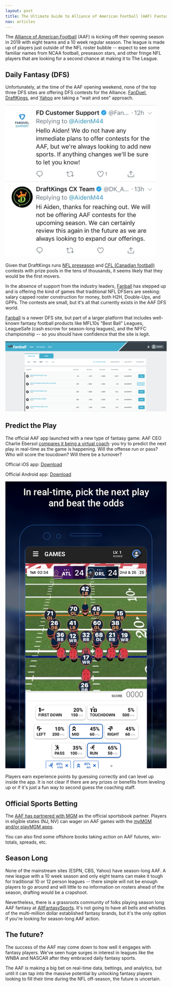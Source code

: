 ```yaml
---
layout: post
title: The Ultimate Guide to Alliance of American Football (AAF) Fantasy
nav: articles
---
```


The [Alliance of American Football](https://aaf.com/) (AAF) is kicking off their opening season in 2019 with eight teams and a 10 week regular season. The league is made up of players just outside of the NFL roster bubble -- expect to see some familiar names from NCAA football, preseason stars, and other fringe NFL players that are looking for a second chance at making it to The League.

## Daily Fantasy (DFS)

Unfortunately, at the time of the AAF opening weekend, none of the top three DFS sites are offering DFS contests for the Alliance. [FanDuel](https://www.fanduel.com/), [DraftKings](https://draftkings.com), and [Yahoo](https://sports.yahoo.com/dailyfantasy) are taking a "wait and see" approach.

![No DFS](/images/no-dfs.jpg)

Given that DraftKings runs [NFL preseason](https://www.draftkings.com/playbook/nfl/fantasy-football-usage-notes-preseason-week-3) and [CFL (Canadian football)](https://www.draftkings.com/help/rules/cfl) contests with prize pools in the tens of thousands, it seems likely that they would be the first movers.

In the absence of support from the industry leaders, [Fanball](https://www.fanball.com/lobby/salary-cap?sport=AAF) has stepped up and is offering the kind of games that traditional NFL DFSers are seeking: salary capped roster construction for money, both H2H, Double-Ups, and GPPs. The contests are small, but it's all that currently exists in the AAF DFS world.

[Fanball](https://www.fanball.com/lobby/salary-cap?sport=AAF) is a newer DFS site, but part of a larger platform that includes well-known fantasy football products like MFL10s "Best Ball" Leagues, LeagueSafe (cash escrow for season-long leagues), and the NFFC championship -- so you should have confidence that the site is legit.

![Fanball AAF Lobby](/images/fanball-lobby.png)

## Predict the Play

The official AAF app launched with a new type of fantasy game. AAF CEO Charlie Ebersol [compares it being a virtual coach](https://www.thelines.com/charlie-ebersol-aaf-betting-fantasy-football/): you try to predict the next play in real-time as the game is happening. Will the offense run or pass? Who will score the toucdown? Will there be a turnover?

Official iOS app: [Download](https://itunes.apple.com/us/app/alliance-of-american-football/id1433999024?mt=8)

Official Android app: [Download](https://play.google.com/store/apps/details?id=com.aaf)

![Official AAF App](/images/aaf-app.png)

Players earn experience points by guessing correctly and can level up inside the app. It is not clear if there are any prizes or benefits from leveling up or if it's just a fun way to second guess the coaching staff.

## Official Sports Betting

The [AAF has partnered with MGM](http://www.espn.com/chalk/story/_/id/24632798/alliance-american-football-enhanced-live-game-betting) as the official sportsbook partner. Players in eligible states (NJ, NV) can wager on AAF games with the [myMGM and/or playMGM apps](https://www.mgmresorts.com/en/entertainment/aaf.html).

You can also find some offshore books taking action on AAF futures, win-totals, spreads, etc.

## Season Long

None of the mainstream sites (ESPN, CBS, Yahoo) have season-long AAF. A new league with a 10 week season and only eight teams can make it tough for traditional 10 or 12 person leagues -- there simple will not be enough players to go around and will little to no information on rosters ahead of the season, drafting would be a crapshoot.

Nevertheless, there is a grassroots community of folks playing season long AAF fantasy at [AltFantasySports](http://altfantasysports.com). It's not going to have all bells and whistles of the multi-million dollar established fantasy brands, but it's the only option if you're looking for season-long AAF action.

## The future?

The success of the AAF may come down to how well it engages with fantasy players. We've seen huge surges in interest in leagues like the WNBA and NASCAR after they embraced daily fantasy sports.

The AAF is making a big bet on real-time data, bettings, and analytics, but until it can tap into the massive potential by unlocking fantasy players looking to fill their time during the NFL off-season, the future is uncertain.
